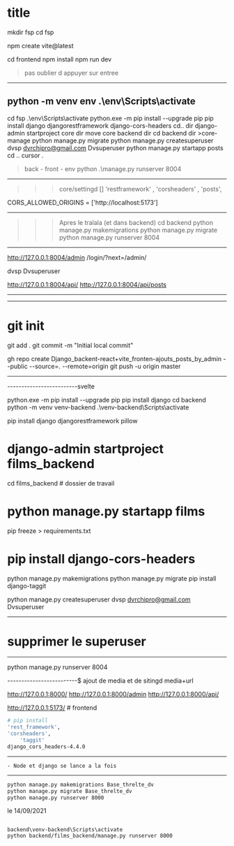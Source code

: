 # title

mkdir fsp
cd fsp

npm create vite@latest

cd frontend
npm install
npm run dev

> pas oublier d appuyer sur entree
------------------
python -m venv env
.\env\Scripts\activate
------------------
cd fsp
.\env\Scripts\activate
python.exe -m pip install --upgrade pip
pip install django djangorestframework django-cors-headers
cd.. 
dir
django-admin startproject core
dir 
move core backend 
dir
cd backend
dir >core-manage
python manage.py migrate
python manage.py createsuperuser
dvsp
dvrchipro@gmail.com
Dvsuperuser
python manage.py startapp posts
cd ..
cursor .
> back - front - env
python .\manage.py runserver 8004
-------------------------
>>> core/settingd []
    'restframework' ,
    'corsheaders' ,
    'posts',

CORS_ALLOWED_ORIGINS = ['http://localhost:5173'] 

-------------------------
>>>Apres le tralala (et dans backend)
cd backend
python manage.py makemigrations
python manage.py migrate
python manage.py runserver 8004

-------------------------

http://127.0.0.1:8004/admin
/login/?next=/admin/

dvsp
Dvsuperuser

http://127.0.0.1:8004/api/
http://127.0.0.1:8004/api/posts


-------------------------
-------------------------

# git init

git add .
git commit -m "Initial local commit"

gh repo create Django_backent-react+vite_fronten-ajouts_posts_by_admin --public --source=. --remote=origin
git push -u origin master

-------------------------
-------------------------svelte

python.exe -m pip install --upgrade pip
pip install django
cd backend
python -m venv venv-backend
.\venv-backend\Scripts\activate

pip install django djangorestframework pillow

# django-admin startproject films_backend
cd films_backend # dossier de travail
# python manage.py startapp films
pip freeze > requirements.txt

# pip install django-cors-headers
python manage.py makemigrations
python manage.py migrate
pip install django-taggit   

python manage.py createsuperuser
dvsp
dvrchipro@gmail.com
Dvsuperuser

-------------------------
# supprimer le superuser

-------------------------

python manage.py runserver 8004

-------------------------$ ajout de media et de sitingd media+url

http://127.0.0.1:8000/
http://127.0.0.1:8000/admin
http://127.0.0.1:8000/api/

http://127.0.0.1:5173/ # frontend


````bash
# pip install
'rest_framework',
'corsheaders',
    'taggit'
django_cors_headers-4.4.0
````

-------------------------

    - Node et django se lance a la fois

-------------------------

``` bash app_threlte_dv
python manage.py makemigrations Base_threlte_dv
python manage.py migrate Base_threlte_dv
python manage.py runserver 8000
```

le 14/09/2021

``` svelte django_film

backend\venv-backend\Scripts\activate 
python backend/films_backend/manage.py runserver 8000